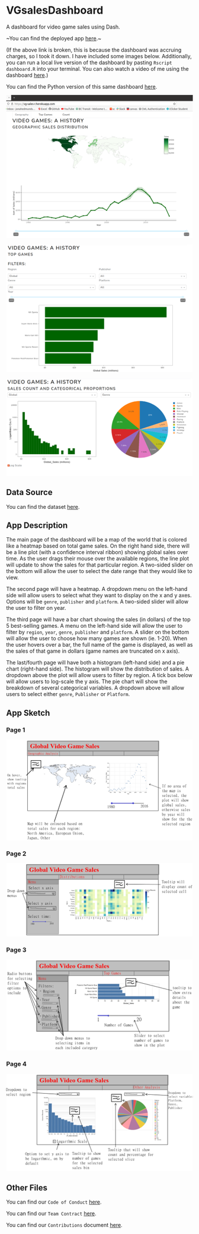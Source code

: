 # VGsalesDashboard
A dashboard for video game sales using Dash.

~You can find the deployed app [here](https://vg-sales-r.herokuapp.com/).~

(If the above link is broken, this is because the dashboard was accruing charges, so I took it down. I have included some images below. Additionally, you can run a local live version of the dashboard by pasting `Rscript dashboard.R` into your terminal. You can also watch a video of me using the dashboard [here](https://www.youtube.com/watch?v=Xjt4mht_LyI).)

You can find the Python version of this same dashboard [here](https://github.com/a-foote/VGsalesDashboard).


![deployed dashboard 1](./app_sketch/dashboard_live.png)

![deployed dashboard 2](./app_sketch/dashboard_live2.png)

![deployed dashboard 3](./app_sketch/dashboard_live3.png)




## Data Source

You can find the dataset [here](https://www.kaggle.com/datasets/thedevastator/global-video-game-sales).


## App Description

The main page of the dashboard will be a map of the world that is colored like a heatmap based on total game sales. On the right hand side, there will be a line plot (with a confidence interval ribbon) showing global sales over time. As the user drags their mouse over the available regions, the line plot will update to show the sales for that particular region. A two-sided slider on the bottom will allow the user to select the date range that they would like to view.

The second page will have a heatmap. A dropdown menu on the left-hand side will allow users to select what they want to display on the x and y axes. Options will be `genre`, `publisher` and `platform`. A two-sided slider will allow the user to filter on year.

The third page will have a bar chart showing the sales (in dollars) of the top 5 best-selling games. A menu on the left-hand side will allow the user to filter by `region`, `year`, `genre`, `publisher` and `platform`. A slider on the bottom will allow the user to choose how many games are shown (ie. 1-20). When the user hovers over a bar, the full name of the game is displayed, as well as the sales of that game in dollars (game names are truncated on x axis).

The last/fourth page will have both a histogram (left-hand side) and a pie chart (right-hand side). The histogram will show the distribution of sales. A dropdown above the plot will allow users to filter by region. A tick box below will allow users to log-scale the y axis. The pie chart will show the breakdown of several categorical variables. A dropdown above will allow users to select either `genre`, `Publisher` or `Platform`.



## App Sketch

### Page 1

![Video Game Sales Dashboard, Page 1](./app_sketch/page1.png)


### Page 2

![Video Game Sales Dashboard, Page 2](./app_sketch/page2.png)



### Page 3

![Video Game Sales Dashboard, Page 3](./app_sketch/page3.png)



### Page 4

![Video Game Sales Dashboard, Page 4](./app_sketch/page4.png)




## Other Files

You can find our `Code of Conduct` [here](./doc/project_guidelines/CODE_OF_CONDUCT.md).

You can find our `Team Contract` [here](./doc/project_guidelines/team-contract.md).

You can find our `Contributions` document [here](./doc/project_guidelines/CONTRIBUTING.md).
